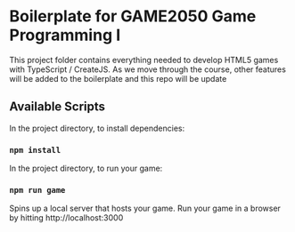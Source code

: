 # Boilerplate for GAME2050 Game Programming I

This project folder contains everything needed to develop HTML5 games with TypeScript / CreateJS.
As we move through the course, other features will be added to the boilerplate and this repo will be update

## Available Scripts

In the project directory, to install dependencies:

### `npm install`

In the project directory, to run your game:

### `npm run game`

Spins up a local server that hosts your game. Run your game in a browser by hitting http://localhost:3000